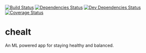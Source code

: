 [![Build Status][travis-badge]][travis-badge-url]
[![Dependencies Status][david-badge]][david-badge-url]
[![Dev Dependencies Status][david-dev-badge]][david-dev-badge-url]
[![Coverage Status][coveralls-badge]][coveralls-badge-url]

# chealt

An ML powered app for staying healthy and balanced.

[travis-badge]: https://travis-ci.org/atikenny/chealt.svg?branch=master
[travis-badge-url]: https://travis-ci.org/atikenny/chealt
[david-badge]: https://david-dm.org/atikenny/chealt/status.svg
[david-badge-url]: https://david-dm.org/atikenny/chealt
[david-dev-badge]: https://david-dm.org/atikenny/chealt/dev-status.svg
[david-dev-badge-url]: https://david-dm.org/atikenny/chealt?type=dev
[coveralls-badge]: https://coveralls.io/repos/github/atikenny/chealt/badge.svg?branch=master
[coveralls-badge-url]: https://coveralls.io/github/atikenny/chealt?branch=master
